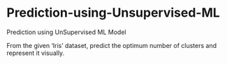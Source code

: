 # Prediction-using-Unsupervised-ML

Prediction using UnSupervised ML Model

From the given ‘Iris’ dataset, predict the optimum number of clusters and
represent it visually.
